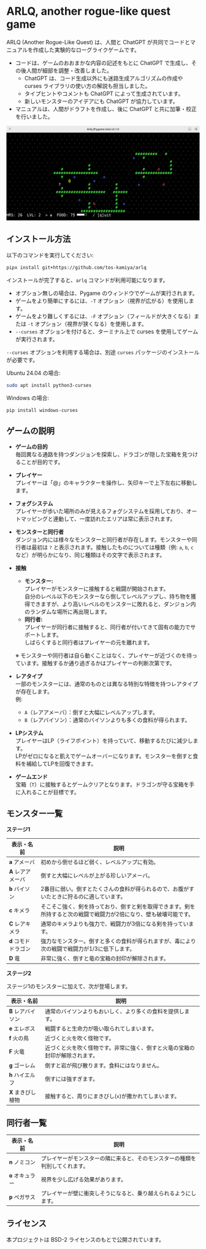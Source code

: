 # ARLQ, another rogue-like quest game

ARLQ (Another Rogue-Like Quest) は、人間と ChatGPT が共同でコードとマニュアルを作成した実験的なローグライクゲームです。

* コードは、ゲームのおおまかな内容の記述をもとに ChatGPT で生成し、その後人間が細部を調整・改善しました。  
  * ChatGPT は、コード生成以外にも迷路生成アルゴリズムの作成や curses ライブラリの使い方の解説も担当しました。  
  * タイプヒントやコメントも ChatGPT によって生成されています。  
  * 新しいモンスターのアイデアにも ChatGPT が協力しています。  
* マニュアルは、人間がドラフトを作成し、後に ChatGPT と共に加筆・校正を行いました。

![](screenshot.png)

## インストール方法

以下のコマンドを実行してください:

```bash
pipx install git+https://github.com/tos-kamiya/arlq
```

インストールが完了すると、`arlq` コマンドが利用可能になります。

- オプション無しの場合は、Pygame のウィンドウでゲームが実行されます。  
- ゲームをより簡単にするには、`-T` オプション（視界が広がる）を使用します。  
- ゲームをより難しくするには、`-F` オプション（フィールドが大きくなる）または `-t` オプション（視界が狭くなる）を使用します。  
- `--curses` オプションを付けると、ターミナル上で curses を使用してゲームが実行されます。

`--curses` オプションを利用する場合は、別途 `curses` パッケージのインストールが必要です。

Ubuntu 24.04 の場合:

```bash
sudo apt install python3-curses
```

Windows の場合:

```bash
pip install windows-curses
```

## ゲームの説明

* **ゲームの目的**  
  毎回異なる通路を持つダンジョンを探索し、ドラゴンが隠した宝箱を見つけることが目的です。

* **プレイヤー**  
  プレイヤーは「@」のキャラクターを操作し、矢印キーで上下左右に移動します。

* **フォグシステム**  
  プレイヤーが歩いた場所のみが見えるフォグシステムを採用しており、オートマッピングと連動して、一度訪れたエリアは常に表示されます。

* **モンスターと同行者**  
  ダンジョン内には様々なモンスターと同行者が存在します。モンスターや同行者は最初は `?` と表示されます。接触したものについては種類（例: `a`, `b`, `c` など）が明らかになり、同じ種類はその文字で表示されます。

* **接触**  
  - **モンスター:**  
    プレイヤーがモンスターに接触すると戦闘が開始されます。  
    自分のレベル以下のモンスターなら倒してレベルアップし、持ち物を獲得できますが、より高いレベルのモンスターに敗れると、ダンジョン内のランダムな場所に再出現します。  
  - **同行者:**  
    プレイヤーが同行者に接触すると、同行者が付いてきて固有の能力でサポートします。  
    しばらくすると同行者はプレイヤーの元を離れます。  

  ※ モンスターや同行者は自ら動くことはなく、プレイヤーが近づくのを待っています。接触するか通り過ぎるかはプレイヤーの判断次第です。

* **レアタイプ**  
  一部のモンスターには、通常のものとは異なる特別な特徴を持つレアタイプが存在します。  
  例:  
  - `A`（レアアメーバ）：倒すと大幅にレベルアップします。  
  - `B`（レアバイソン）：通常のバイソンよりも多くの食料が得られます。

* **LPシステム**  
  プレイヤーはLP（ライフポイント）を持っていて、移動するたびに減少します。  
  LPがゼロになると飢えでゲームオーバーになります。モンスターを倒すと食料を補給してLPを回復できます。

* **ゲームエンド**  
  宝箱（`T`）に接触するとゲームクリアとなります。ドラゴンが守る宝箱を手に入れることが目標です。

## モンスター一覧

**ステージ1**

| 表示・名前           | 説明                                                                                                                |
| -------------------- | ------------------------------------------------------------------------------------------------------------------- |
| **a** アメーバ       | 初めから倒せるほど弱く、レベルアップに有効。                                                                        |
| **A** レアアメーバ   | 倒すと大幅にレベルが上がる珍しいアメーバ。                                                                          |
| **b** バイソン       | 2番目に弱い。倒すとたくさんの食料が得られるので、お腹がすいたときに狩るのに適しています。                           |
| **c** キメラ         | そこそこ強く、剣を持っており、倒すと剣を取得できます。剣を所持すると次の戦闘で戦闘力が2倍になり、壁も破壊可能です。 |
| **C** レアキメラ     | 通常のキメラよりも強力で、戦闘力が3倍になる剣を持っています。                                                       |
| **d** コモドドラゴン | 強力なモンスター。倒すと多くの食料が得られますが、毒により次の戦闘で戦闘力が1/3に低下します。                       |
| **D** 竜             | 非常に強く、倒すと竜の宝箱の封印が解除されます。                                                                    |

**ステージ2**

ステージ1のモンスターに加えて、次が登場します。

| 表示・名前         | 説明                                                                         |
| ------------------ | ---------------------------------------------------------------------------- |
| **B** レアバイソン | 通常のバイソンよりもおいしく、より多くの食料を提供します。                   |
| **e** エレボス     | 戦闘すると生命力が吸い取られてしまいます。                                   |
| **f** 火の鳥       | 近づくと火を吹く怪物です。                                                   |
| **F** 火竜         | 近づくと火を吹く怪物です。非常に強く、倒すと火竜の宝箱の封印が解除されます。 |
| **g** ゴーレム     | 倒すと岩が飛び散ります。食料にはなりません。             |
| **h** ハイエルフ   | 倒すには強すぎます。                                                         |
| **X** まきびし植物 | 接触すると、周りにまきびし(`x`)が撒かれてしまいます。                        |

## 同行者一覧

| 表示・名前       | 説明                                                                         |
| ---------------- | ---------------------------------------------------------------------------- |
| **n** ノミコン   | プレイヤーがモンスターの隣に来ると、そのモンスターの種類を判別してくれます。 |
| **o** オキュラー | 視界を少し広げる効果があります。                                             |
| **p** ペガサス   | プレイヤーが壁に衝突しそうになると、乗り越えられるようにします。             |

## ライセンス

本プロジェクトは BSD-2 ライセンスのもとで公開されています。
